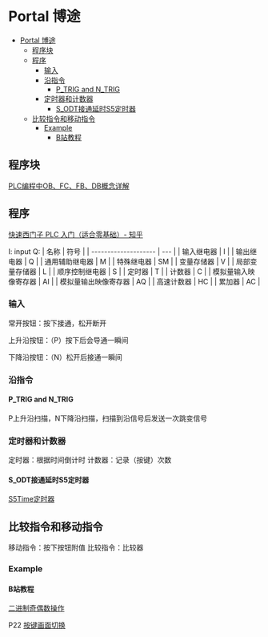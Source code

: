 # Portal 博途


- [Portal 博途](#portal-博途)
  - [程序块](#程序块)
  - [程序](#程序)
    - [输入](#输入)
    - [沿指令](#沿指令)
      - [P\_TRIG and N\_TRIG](#p_trig-and-n_trig)
    - [定时器和计数器](#定时器和计数器)
      - [S\_ODT接通延时S5定时器](#s_odt接通延时s5定时器)
  - [比较指令和移动指令](#比较指令和移动指令)
    - [Example](#example)
      - [B站教程](#b站教程)


## 程序块
[PLC编程中OB、FC、FB、DB概念详解](https://zhuanlan.zhihu.com/p/653436391)

## 程序

[快速西门子 PLC 入门（适合零基础）- 知乎](https://zhuanlan.zhihu.com/p/154615808)

I: input
Q:
| 名称 | 符号 |
| -------------------- | --- |
| 输入继电器         | I   |
| 输出继电器           | Q   |
| 通用辅助继电器       | M   |
| 特殊继电器           | SM  |
| 变量存储器           | V   |
| 局部变量存储器       | L   |
| 顺序控制继电器       | S   |
| 定时器               | T   |
| 计数器               | C   |
| 模拟量输入映像寄存器 | AI  |
| 模拟量输出映像寄存器 | AQ  |
| 高速计数器           | HC  |
| 累加器               | AC  |


### 输入
常开按钮：按下接通，松开断开

上升沿按钮：（P）按下后会导通一瞬间

下降沿按钮：（N）松开后接通一瞬间 

### 沿指令

#### P_TRIG and N_TRIG
P上升沿扫描，N下降沿扫描，扫描到沿信号后发送一次跳变信号

### 定时器和计数器

定时器：根据时间倒计时
计数器：记录（按键）次数

#### S_ODT接通延时S5定时器
[S5Time定时器](https://www.ad.siemens.com.cn/productportal/Prods/published/Prog/Prog_3.1/Prog_3.1.html)


## 比较指令和移动指令

移动指令：按下按钮附值
比较指令：比较器

### Example

#### B站教程
[二进制奇偶数操作](https://www.bilibili.com/video/BV1qF411X7ZY?p=15&vd_source=a5064f97cca6d561d6f9195f615bd7a0)

P22 [按键画面切换](https://www.bilibili.com/video/BV1qF411X7ZY?p=22&vd_source=a5064f97cca6d561d6f9195f615bd7a0)